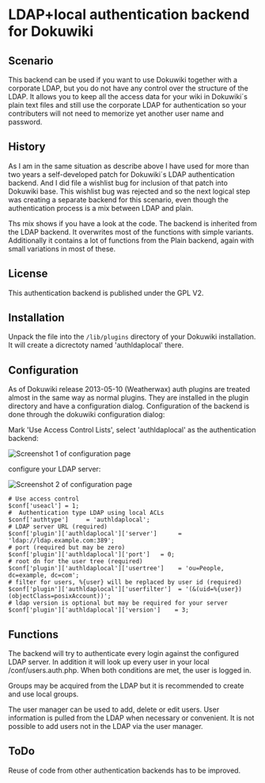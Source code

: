 # LDAP+local authentication backend for Dokuwiki

## Scenario
This backend can be used if you want to use Dokuwiki together with a corporate LDAP, but you do not have any control over the structure of the LDAP. It allows you to keep all the access data for your wiki in Dokuwiki´s plain text files and still use the corporate LDAP for authentication so your contributers will not need to memorize yet another user name and password.

## History
As I am in the same situation as describe above I have used for more than two years a self-developed patch for Dokuwiki´s LDAP authentication backend. And I did file a wishlist bug for inclusion of that patch into Dokuwiki base. This wishlist bug was rejected and so the next logical step was creating a separate backend for this scenario, even though the authentication process is a mix between LDAP and plain.

Ths mix shows if you have a look at the code. The backend is inherited from the LDAP backend. It overwrites most of the functions with simple variants. Additionally it contains a lot of functions from the Plain backend, again with small variations in most of these.

## License
This authentication backend is published under the GPL V2.

## Installation
Unpack the file into the `/lib/plugins` directory of your Dokuwiki installation. It will create a dicrectoty named 'authldaplocal' there.

## Configuration
As of Dokuwiki release 2013-05-10 (Weatherwax) auth plugins are treated almost in the same way as normal plugins. They are installed in the plugin directory and have a configuration dialog. Configuration of the backend is done through the dokuwiki configuration dialog:

Mark 'Use Access Control Lists', select 'authldaplocal' as the authentication backend:

![Screenshot 1 of configuration page](https://github.com/kvormweg/ldaplocal/tree/master/ldaplocal1.jpg "Screenshot 1 of configuration page") 

configure your LDAP server:

![Screenshot 2 of configuration page](https://github.com/kvormweg/ldaplocal/tree/master/ldaplocal2.jpg "Screenshot 2 of configuration page") 

````
# Use access control
$conf['useacl'] = 1;
#  Authentication type LDAP using local ACLs
$conf['authtype']     = 'authldaplocal';  
# LDAP server URL (required)
$conf['plugin']['authldaplocal']['server']      = 'ldap://ldap.example.com:389';
# port (required but may be zero)
$conf['plugin']['authldaplocal']['port']   = 0;
# root dn for the user tree (required)
$conf['plugin']['authldaplocal']['usertree']    = 'ou=People, dc=example, dc=com';
# filter for users, %{user} will be replaced by user id (required)
$conf['plugin']['authldaplocal']['userfilter']  = '(&(uid=%{user})(objectClass=posixAccount))';
# ldap version is optional but may be required for your server
$conf['plugin']['authldaplocal']['version']    = 3;
````
## Functions
The backend will try to authenticate every login against the configured LDAP server. In addition it will look up every user in your local /conf/users.auth.php. When both conditions are met, the user is logged in.

Groups may be acquired from the LDAP but it is recommended to create and use local groups.

The user manager can be used to add, delete or edit users. User information is pulled from the LDAP when necessary or convenient. It is not possible to add users not in the LDAP via the user manager.

## ToDo
Reuse of code from other authentication backends has to be improved.

